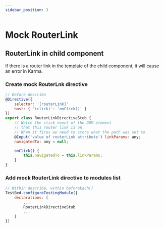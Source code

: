 ```yaml
---
sidebar_position: 3
---
```


# Mock RouterLink

## RouterLink in child component

If there is a router link in the template of the child component, it will cause an error in Karma.

### Create mock RouterLnk directive

```javascript
// Before describe
@Directive({
    selector: '[routerLink]'
    host: { '(click)': 'onClick()' }
})
export class RouterLinkDirectiveStub {
    // Watch the click event of the DOM element
    // that this router link is on.
    // When it fires we need to store what the path was set to
    @Input('value of routerLink attribute') linkParams: any;
    navigatedTo: any = null;

    onClick() {
        this.navigatedTo = this.linkParams;
    }
}
```

### Add mock RouterLink directive to modules list
```javascript
// Within describe, within beforeEach()
TestBed.configureTestingModule({
    declarations: [
        ...
        RouterLinkDirectiveStub
        ...
    ]
})
```
